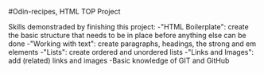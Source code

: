 #Odin-recipes, HTML TOP Project

Skills demonstraded by finishing this project:
-"HTML Boilerplate": create the basic structure that needs to be in place before anything else can be done
-"Working with text": create paragraphs, headings, the strong and em elements
-"Lists": create ordered and unordered lists
-"Links and Images": add (related) links and images
-Basic knowledge of GIT and GitHub